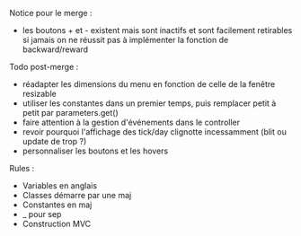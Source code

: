 Notice pour le merge :
- les boutons + et - existent mais sont inactifs et sont facilement retirables si jamais on ne réussit pas à implémenter la fonction de backward/reward

Todo post-merge :
- réadapter les dimensions du menu en fonction de celle de la fenêtre resizable
- utiliser les constantes dans un premier temps, puis remplacer petit à petit par parameters.get()
- faire attention à la gestion d'événements dans le controller
- revoir pourquoi l'affichage des tick/day clignotte incessamment (blit ou update de trop ?)
- personnaliser les boutons et les hovers

Rules :
- Variables en anglais
- Classes démarre par une maj
- Constantes en maj
- _ pour sep
- Construction MVC